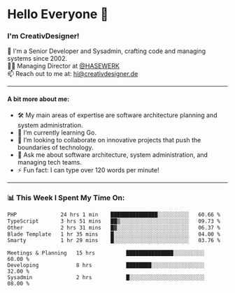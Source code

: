 # Hello Everyone 👋

### I'm CreativDesigner!

🔭 I'm a Senior Developer and Sysadmin, crafting code and managing systems since 2002.  
👨‍💼 Managing Director at [@HASEWERK](https://github.com/HASEWERK)  
📫 Reach out to me at: [hi@creativdesigner.de](mailto:hi@creativdesigner.de)  

---

#### A bit more about me:

- 🛠 My main areas of expertise are software architecture planning and system administration.
- 🌱 I’m currently learning Go.
- 👯 I’m looking to collaborate on innovative projects that push the boundaries of technology.
- 💬 Ask me about software architecture, system administration, and managing tech teams.
- ⚡ Fun fact: I can type over 120 words per minute!  

---

### 📊 **This Week I Spent My Time On:**

<!--START_SECTION:waka-->

```txt
PHP              24 hrs 1 min    ███████████████░░░░░░░░░░   60.66 %
TypeScript       3 hrs 51 mins   ██▒░░░░░░░░░░░░░░░░░░░░░░   09.73 %
Other            2 hrs 31 mins   █▓░░░░░░░░░░░░░░░░░░░░░░░   06.37 %
Blade Template   1 hr 35 mins    █░░░░░░░░░░░░░░░░░░░░░░░░   04.00 %
Smarty           1 hr 29 mins    █░░░░░░░░░░░░░░░░░░░░░░░░   03.76 %
```

<!--END_SECTION:waka-->

```text
Meetings & Planning   15 hrs          ███████████████░░░░░░░░░░   60.00 % 
Developing            8 hrs           ████████░░░░░░░░░░░░░░░░░   32.00 % 
Sysadmin              2 hrs           █░░░░░░░░░░░░░░░░░░░░░░░░   08.00 %

